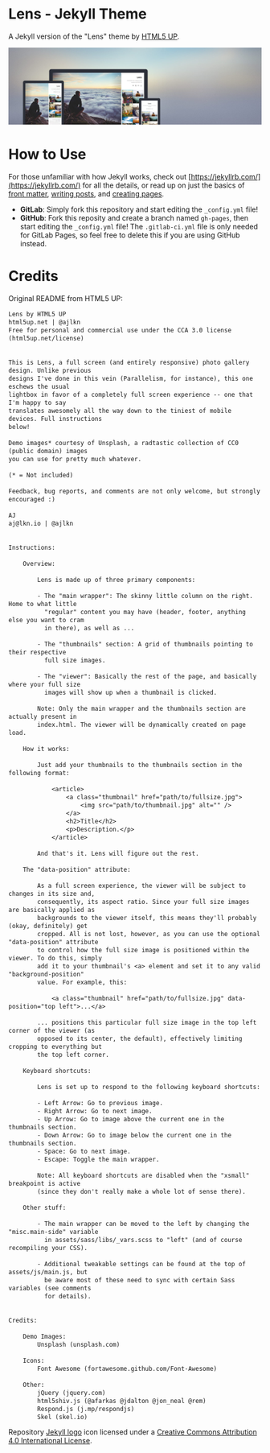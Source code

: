 # Lens - Jekyll Theme

A Jekyll version of the "Lens" theme by [HTML5 UP](https://html5up.net/).

![alt text](images/lens.jpg "Lens Theme")

# How to Use

For those unfamiliar with how Jekyll works, check out [https://jekyllrb.com/](https://jekyllrb.com/) for all the details, 
or read up on just the basics of [front matter](https://jekyllrb.com/docs/frontmatter/), [writing posts](https://jekyllrb.com/docs/posts/), 
and [creating pages](https://jekyllrb.com/docs/pages/).

- **GitLab**: Simply fork this repository and start editing the `_config.yml` file!  
- **GitHub**: Fork this reposity and create a branch named `gh-pages`, then start editing the `_config.yml` file! The `.gitlab-ci.yml` file is only needed for GitLab Pages, so feel free to delete this if you are using GitHub instead.

# Credits

Original README from HTML5 UP:

```
Lens by HTML5 UP
html5up.net | @ajlkn
Free for personal and commercial use under the CCA 3.0 license (html5up.net/license)


This is Lens, a full screen (and entirely responsive) photo gallery design. Unlike previous
designs I've done in this vein (Parallelism, for instance), this one eschews the usual
lightbox in favor of a completely full screen experience -- one that I'm happy to say
translates awesomely all the way down to the tiniest of mobile devices. Full instructions
below!

Demo images* courtesy of Unsplash, a radtastic collection of CC0 (public domain) images
you can use for pretty much whatever.

(* = Not included)

Feedback, bug reports, and comments are not only welcome, but strongly encouraged :)

AJ
aj@lkn.io | @ajlkn


Instructions:

	Overview:

		Lens is made up of three primary components:

		- The "main wrapper": The skinny little column on the right. Home to what little
		  "regular" content you may have (header, footer, anything else you want to cram
		  in there), as well as ...

		- The "thumbnails" section: A grid of thumbnails pointing to their respective
		  full size images.

		- The "viewer": Basically the rest of the page, and basically where your full size
		  images will show up when a thumbnail is clicked.

		Note: Only the main wrapper and the thumbnails section are actually present in
		index.html. The viewer will be dynamically created on page load.

	How it works:

		Just add your thumbnails to the thumbnails section in the following format:

			<article>
				<a class="thumbnail" href="path/to/fullsize.jpg">
					<img src="path/to/thumbnail.jpg" alt="" />
				</a>
				<h2>Title</h2>
				<p>Description.</p>
			</article>

		And that's it. Lens will figure out the rest.

	The "data-position" attribute:

		As a full screen experience, the viewer will be subject to changes in its size and,
		consequently, its aspect ratio. Since your full size images are basically applied as
		backgrounds to the viewer itself, this means they'll probably (okay, definitely) get
		cropped. All is not lost, however, as you can use the optional "data-position" attribute
		to control how the full size image is positioned within the viewer. To do this, simply
		add it to your thumbnail's <a> element and set it to any valid "background-position"
		value. For example, this:

			<a class="thumbnail" href="path/to/fullsize.jpg" data-position="top left">...</a>

		... positions this particular full size image in the top left corner of the viewer (as
		opposed to its center, the default), effectively limiting cropping to everything but
		the top left corner.

	Keyboard shortcuts:

		Lens is set up to respond to the following keyboard shortcuts:

		- Left Arrow: Go to previous image.
		- Right Arrow: Go to next image.
		- Up Arrow: Go to image above the current one in the thumbnails section.
		- Down Arrow: Go to image below the current one in the thumbnails section.
		- Space: Go to next image.
		- Escape: Toggle the main wrapper.

		Note: All keyboard shortcuts are disabled when the "xsmall" breakpoint is active
		(since they don't really make a whole lot of sense there).

	Other stuff:

		- The main wrapper can be moved to the left by changing the "misc.main-side" variable
		  in assets/sass/libs/_vars.scss to "left" (and of course recompiling your CSS).

		- Additional tweakable settings can be found at the top of assets/js/main.js, but
		  be aware most of these need to sync with certain Sass variables (see comments
		  for details).


Credits:

	Demo Images:
		Unsplash (unsplash.com)

	Icons:
		Font Awesome (fortawesome.github.com/Font-Awesome)

	Other:
		jQuery (jquery.com)
		html5shiv.js (@afarkas @jdalton @jon_neal @rem)
		Respond.js (j.mp/respondjs)
		Skel (skel.io)

```

Repository [Jekyll logo](https://github.com/jekyll/brand) icon licensed under a [Creative Commons Attribution 4.0 International License](http://choosealicense.com/licenses/cc-by-4.0/).
